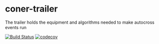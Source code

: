 # coner-trailer
The trailer holds the equipment and algorithms needed to make autocross events run

[![Build Status](https://travis-ci.org/caeos/coner-trailer.svg?branch=main)](https://travis-ci.org/caeos/coner-trailer)
[![codecov](https://codecov.io/gh/caeos/coner-trailer/branch/main/graph/badge.svg)](https://codecov.io/gh/caeos/coner-trailer)
